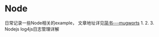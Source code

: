 # Node
日常记录一些Node相关的example， 文章地址详见[简书---mugworts](http://www.jianshu.com/u/19c25e33eff0)
1. 
2. 
3. Nodejs log4js日志管理详解
